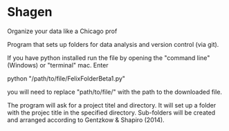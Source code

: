 # Shagen
Organize your data like a Chicago prof

Program that sets up folders for data analysis and version control (via git). 

If you have python installed run the file by opening the "command line" (Windows) or "terminal" mac. Enter

python "/path/to/file/FelixFolderBeta1.py"

you will need to replace "path/to/file/" with the path to the downloaded file.

The program will ask for a project titel and directory. It will set up a folder with the projec title in the specified directory. Sub-folders will be created and arranged according to Gentzkow & Shapiro (2014). 
